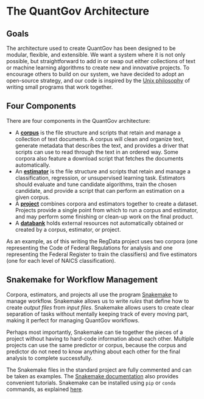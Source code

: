 # The QuantGov Architecture

## Goals

The architecture used to create QuantGov has been designed to be modular, flexible, and extensible. We want a system where it is not only possible, but straightforward to add in or swap out either collections of text or machine learning algorithms to create new and innovative projects. To encourage others to build on our system, we have decided to adopt an open-source strategy, and our code is inspired by the [Unix philosophy](http://www.catb.org/esr/writings/taoup/html/ch01s06.html) of writing small programs that work together.

## Four Components

There are four components in the QuantGov architecture:

-   A **[corpus](http://docs.quantgov.org/corpus)** is the file structure and scripts that retain and manage a collection of text documents. A corpus will clean and organize text, generate metadata that describes the text, and provides a driver that scripts can use to read through the text in an ordered way. Some corpora also feature a download script that fetches the documents automatically.
-   An **[estimator](http://docs.quantgov.org/estimator)** is the file structure and scripts that retain and manage a classification, regression, or unsupervised learning task. Estimators should evaluate and tune candidate algorithms, train the chosen candidate, and provide a script that can perform an estimation on a given corpus.
-   A **[project](http://docs.quantgov.org/project)** combines corpora and estimators together to create a dataset. Projects provide a single point from which to run a corpus and estimator, and may perform some finishing or clean-up work on the final product.
-   A **[databank](http://docs.quantgov.org/databank)** holds external resources not automatically obtained or created by a corpus, estimator, or project.

As an example, as of this writing the RegData project uses two corpora (one representing the Code of Federal Regulations for analysis and one representing the Federal Register to train the classifiers) and five estimators (one for each level of NAICS classification).

## Snakemake for Workflow Management

Corpora, estimators, and projects all use the program [Snakemake](http://snakemake.readthedocs.io/en/stable/) to manage workflow. Snakemake allows us to write *rules* that define how to create *output files* from *input files*. Snakemake allows users to create clear separation of tasks without mentally keeping track of every moving part, making it perfect for managing QuantGov workflows.

Perhaps most importantly, Snakemake can tie together the pieces of a project without having to hard-code information about each other. Multiple projects can use the same predictor or corpus, because the corpus and predictor do not need to know anything about each other for the final analysis to complete successfully.

The Snakemake files in the standard project are fully commented and can be taken as examples. The [Snakemake documentation](http://snakemake.readthedocs.io/en/stable/) also provides convenient tutorials. Snakemake can be installed using `pip` or `conda` commands, as explained [here](http://snakemake.readthedocs.io/en/stable/getting_started/installation.html).
